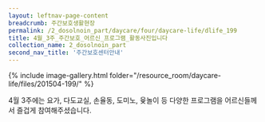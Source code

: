 ```yaml
--- 
layout: leftnav-page-content 
breadcrumb: 주간보호생활현장 
permalink: /2_dosolnoin_part/daycare/four/daycare-life/dlife_199
title: 4월_3주_주간보호_어르신_프로그램_활동사진입니다
collection_name: 2_dosolnoin_part
second_nav_title: '주간보호센터안내' 
---
```

{% include image-gallery.html folder="/resource_room/daycare-life/files/201504-199/" %}








4월 3주에는 요가, 다도교실, 손율동, 도미노, 윷놀이 등
다양한 프로그램을 어르신들께서 즐겁게 참여해주셨습니다.